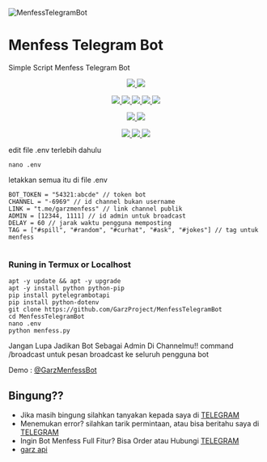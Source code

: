 
![MenfessTelegramBot](https://telegra.ph/file/c793578cfabf67d292dd0.png)
# Menfess Telegram Bot
Simple Script Menfess Telegram Bot


<p align="center">
<a href="https://github.com/GarzProject/MenfessTelegramBot/network/members" alt="GitHub stars"> <img src="https://img.shields.io/github/stars/GarzProject/MenfessTelegramBot?style=flat&logo=github&color=yellow" /> </a>
<a href="https://github.com/GarzProject/MenfessTelegramBot/network/members" alt="GitHub forks"> <img src="https://img.shields.io/github/forks/GarzProject/MenfessTelegramBot" /> </a>
</p>
<p align="center">
<a href="https://github.com/GarzProject/MenfessTelegramBot" alt="GitHub commit activity"> <img src="https://img.shields.io/github/commit-activity/m/GarzProject/MenfessTelegramBot" /> </a>
<a href="https://github.com/GarzProject/MenfessTelegramBot/graphs/contributors" alt="GitHub contributors"> <img src="https://img.shields.io/github/contributors/GarzProject/MenfessTelegramBot?style=flat&logo=github" /> </a>
<a href="https://github.com/GarzProject/MenfessTelegramBot" alt="GitHub closed pull requests"> <img src="https://img.shields.io/github/issues-pr-closed-raw/GarzProject/MenfessTelegramBot?color=success" /> </a>
<a href="https://github.com/GarzProject/MenfessTelegramBot" alt="GitHub issues"> <img src="https://img.shields.io/github/issues-raw/GarzProject/MenfessTelegramBot?style=flat&logo=github&color=red" /> </a>
<a href="https://github.com/GarzProject/MenfessTelegramBot" alt="GitHub closed issues"> <img src="https://img.shields.io/github/issues-closed-raw/GarzProject/MenfessTelegramBot?style=flat&logo=github&color=success" /> </a>
</p>
<p align="center">
<a href="https://github.com/GarzProject/MenfessTelegramBot" alt="GitHub repo size"> <img src="https://img.shields.io/github/repo-size/GarzProject/MenfessTelegramBot" /> </a>
<a href="https://github.com/GarzProject/MenfessTelegramBot/blob/master/LICENSE" alt="GPLv3 license"> <img src="https://img.shields.io/github/license/GarzProject/MenfessTelegramBot?style=flat&logo=github&color=success" /> </a>
</p>
<p align="center">
<a href="" alt="GarzProject"> <img src="https://img.shields.io/badge/built%20by-GarzProject-blue" /> </a>
<a href="https://github.com/GarzProject/MenfessTelegramBot/graphs/commit-activity" alt="Maintenance"> <img src="https://img.shields.io/badge/maintained%3F-yes-blue.svg" /> </a>
<a href="https://makeapullrequest.com" alt="PRs Welcome"> <img src="https://img.shields.io/badge/PRs-welcome-blue.svg" /> </a>
</p>




edit file .env terlebih dahulu
```shell
nano .env
```
letakkan semua itu di file .env

```env
BOT_TOKEN = "54321:abcde" // token bot
CHANNEL = "-6969" // id channel bukan username
LINK = "t.me/garzmenfess" // link channel publik
ADMIN = [12344, 1111] // id admin untuk broadcast
DELAY = 60 // jarak waktu pengguna memposting
TAG = ["#spill", "#random", "#curhat", "#ask", "#jokes"] // tag untuk menfess


```



### Runing in Termux or Localhost

```shell
apt -y update && apt -y upgrade
apt -y install python python-pip
pip install pytelegrambotapi
pip install python-dotenv
git clone https://github.com/GarzProject/MenfessTelegramBot
cd MenfessTelegramBot
nano .env
python menfess.py
```
Jangan Lupa Jadikan Bot Sebagai Admin Di Channelmu!!
command /broadcast untuk pesan broadcast ke seluruh pengguna bot



Demo : [@GarzMenfessBot](https://t.me/GarzMenfessBot)
## Bingung??

* Jika masih bingung silahkan tanyakan kepada saya di [TELEGRAM](https://t.me/tegarprayuda)
* Menemukan error? silahkan tarik permintaan, atau bisa beritahu saya di [TELEGRAM](https://t.me/tegarprayuda)
* Ingin Bot Menfess Full Fitur? Bisa Order atau Hubungi [TELEGRAM](https://t.me/tegarprayuda)
* [garz api](https://garz.my.id/)
